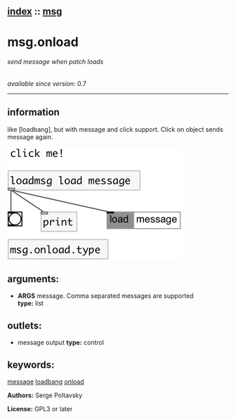 [index](index.html) :: [msg](category_msg.html)
---

# msg.onload

###### send message when patch loads

*available since version:* 0.7

---


## information
like [loadbang], but with message and click support.
Click on object sends message again.



[![example](../examples/img/msg.onload.jpg)](../examples/pd/msg.onload.pd)



## arguments:

* **ARGS**
message. Comma separated messages are supported<br>
__type:__ list<br>









## outlets:

* message output
__type:__ control<br>



## keywords:

[message](keywords/message.html)
[loadbang](keywords/loadbang.html)
[onload](keywords/onload.html)






**Authors:** Serge Poltavsky




**License:** GPL3 or later





